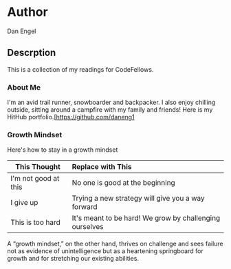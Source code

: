 # Author
Dan Engel

## Descrption
This is a collection of my readings for CodeFellows.

### About Me
I'm an avid trail runner, snowboarder and backpacker. I also enjoy chilling outside, sitting around a campfire with my family and friends!
Here is my HitHub portfolio.[https://github.com/daneng1

### Growth Mindset
Here's how to stay in a growth mindset

This Thought | Replace with This
|-------------------- | :------------------------------|
| I'm not good at this | No one is good at the beginning |
| I give up | Trying a new strategy will give you a way forward |
| This is too hard | It's meant to be hard! We grow by challenging ourselves |


A “growth mindset,” on the other hand, thrives on challenge and sees failure not as evidence of unintelligence but as a heartening springboard for growth and for stretching our existing abilities.





